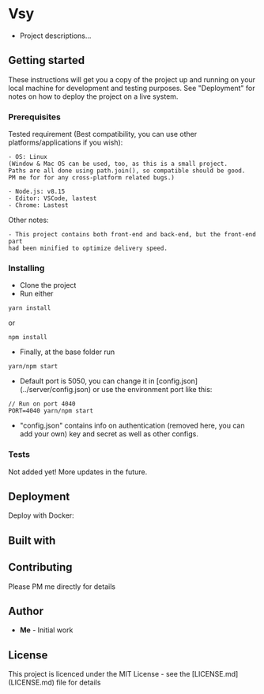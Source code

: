 # Vsy
- Project descriptions...

## Getting started
These instructions will get you a copy of the project up and running on your local machine for development and testing purposes. See "Deployment" for notes on how to deploy the project on a live system.

### Prerequisites

Tested requirement (Best compatibility, you can use other platforms/applications if you wish):
```
- OS: Linux
(Window & Mac OS can be used, too, as this is a small project.
Paths are all done using path.join(), so compatible should be good.
PM me for for any cross-platform related bugs.)

- Node.js: v8.15
- Editor: VSCode, lastest
- Chrome: Lastest
```
Other notes:
```
- This project contains both front-end and back-end, but the front-end part
had been minified to optimize delivery speed.
```

### Installing
- Clone the project
- Run either
```
yarn install
```
or
```
npm install
```
- Finally, at the base folder run
```
yarn/npm start
```
- Default port is 5050, you can change it in [config.json] (../server/config.json) or use the environment port like this:
```
// Run on port 4040
PORT=4040 yarn/npm start
```
- "config.json" contains info on authentication (removed here, you can add your own) key and secret as well as other configs.

### Tests
Not added yet! More updates in the future.

## Deployment
Deploy with Docker:

## Built with

## Contributing
Please PM me directly for details

## Author
* **Me** - Initial work

## License
This project is licenced under the MIT License - see the [LICENSE.md] (LICENSE.md) file for details
